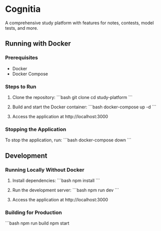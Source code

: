 # Cognitia

A comprehensive study platform with features for notes, contests, model tests, and more.

## Running with Docker

### Prerequisites

- Docker
- Docker Compose

### Steps to Run

1. Clone the repository:
   \`\`\`bash
   git clone <repository-url>
   cd study-platform
   \`\`\`

2. Build and start the Docker container:
   \`\`\`bash
   docker-compose up -d
   \`\`\`

3. Access the application at http://localhost:3000

### Stopping the Application

To stop the application, run:
\`\`\`bash
docker-compose down
\`\`\`

## Development

### Running Locally Without Docker

1. Install dependencies:
   \`\`\`bash
   npm install
   \`\`\`

2. Run the development server:
   \`\`\`bash
   npm run dev
   \`\`\`

3. Access the application at http://localhost:3000

### Building for Production

\`\`\`bash
npm run build
npm start

